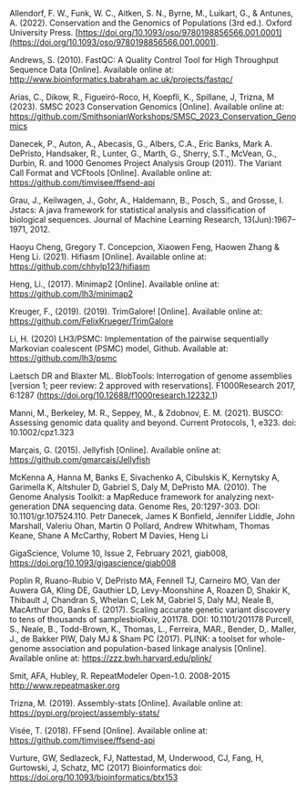 
Allendorf, F. W., Funk, W. C., Aitken, S. N., Byrne, M., Luikart, G., & Antunes, A. (2022). Conservation and the Genomics of Populations (3rd ed.). Oxford University Press. [https://doi.org/10.1093/oso/9780198856566.001.0001](https://doi.org/10.1093/oso/9780198856566.001.0001).

Andrews, S. (2010). FastQC:  A Quality Control Tool for High Throughput Sequence Data [Online]. Available online at: http://www.bioinformatics.babraham.ac.uk/projects/fastqc/

Arias, C., Dikow, R., Figueiró-Roco, H, Koepfli, K., Spillane, J, Trizna, M (2023). SMSC 2023 Conservation Genomics [Online]. Available online at: https://github.com/SmithsonianWorkshops/SMSC_2023_Conservation_Genomics

Danecek, P., Auton, A., Abecasis, G., Albers, C.A., Eric Banks, Mark A. DePristo, Handsaker, R., Lunter, G., Marth, G., Sherry, S.T., McVean, G., Durbin, R. and 1000 Genomes Project Analysis Group (2011). The Variant Call Format and VCFtools [Online]. Available online at: https://github.com/timvisee/ffsend-api

Grau, J., Keilwagen, J., Gohr, A., Haldemann, B., Posch, S., and Grosse, I. Jstacs: A java framework for statistical analysis and classification of biological sequences. Journal of Machine Learning Research, 13(Jun):1967–1971, 2012.

Haoyu Cheng, Gregory T. Concepcion, Xiaowen Feng, Haowen Zhang & Heng Li. (2021). Hifiasm [Online]. Available online at: https://github.com/chhylp123/hifiasm

Heng, Li., (2017). Minimap2 [Online]. Available online at: https://github.com/lh3/minimap2

Kreuger, F., (2019). (2019). TrimGalore! [Online]. Available online at: https://github.com/FelixKrueger/TrimGalore

Li, H. (2020) LH3/PSMC: Implementation of the pairwise sequentially Markovian coalescent (PSMC) model, Github. Available at: https://github.com/lh3/psmc

Laetsch DR and Blaxter ML. BlobTools: Interrogation of genome assemblies [version 1; peer review: 2 approved with reservations]. F1000Research 2017, 6:1287 (https://doi.org/10.12688/f1000research.12232.1)

Manni, M., Berkeley, M. R., Seppey, M., & Zdobnov, E. M. (2021). BUSCO: Assessing genomic data quality and beyond. Current Protocols, 1, e323. doi: 10.1002/cpz1.323

Marçais, G. (2015). Jellyfish [Online]. Available online at: https://github.com/gmarcais/Jellyfish

McKenna A, Hanna M, Banks E, Sivachenko A, Cibulskis K, Kernytsky A, Garimella K, Altshuler D, Gabriel S, Daly M, DePristo MA. (2010). The Genome Analysis Toolkit: a MapReduce framework for analyzing next-generation DNA sequencing data. Genome Res, 20:1297-303. DOI: 10.1101/gr.107524.110.
Petr Danecek, James K Bonfield, Jennifer Liddle, John Marshall, Valeriu Ohan, Martin O Pollard, Andrew Whitwham, Thomas Keane, Shane A McCarthy, Robert M Davies, Heng Li 

GigaScience, Volume 10, Issue 2, February 2021, giab008, https://doi.org/10.1093/gigascience/giab008

Poplin R, Ruano-Rubio V, DePristo MA, Fennell TJ, Carneiro MO, Van der Auwera GA, Kling DE, Gauthier LD, Levy-Moonshine A, Roazen D, Shakir K, Thibault J, Chandran S, Whelan C, Lek M, Gabriel S, Daly MJ, Neale B, MacArthur DG, Banks E. (2017). Scaling accurate genetic variant discovery to tens of thousands of samplesbioRxiv, 201178. DOI: 10.1101/201178
Purcell, S., Neale, B., Todd-Brown, K., Thomas, L., Ferreira, MAR., Bender, D,. Maller, J., de Bakker PIW, Daly MJ & Sham PC (2017). PLINK: a toolset for whole-genome association and population-based linkage analysis [Online]. Available online at: https://zzz.bwh.harvard.edu/plink/

Smit, AFA, Hubley, R. RepeatModeler Open-1.0. 2008-2015 http://www.repeatmasker.org

Trizna, M. (2019). Assembly-stats [Online]. Available online at: https://pypi.org/project/assembly-stats/

Visée, T. (2018). FFsend [Online]. Available online at: https://github.com/timvisee/ffsend-api

Vurture, GW, Sedlazeck, FJ, Nattestad, M, Underwood, CJ, Fang, H, Gurtowski, J, Schatz, MC (2017) Bioinformatics doi: https://doi.org/10.1093/bioinformatics/btx153

